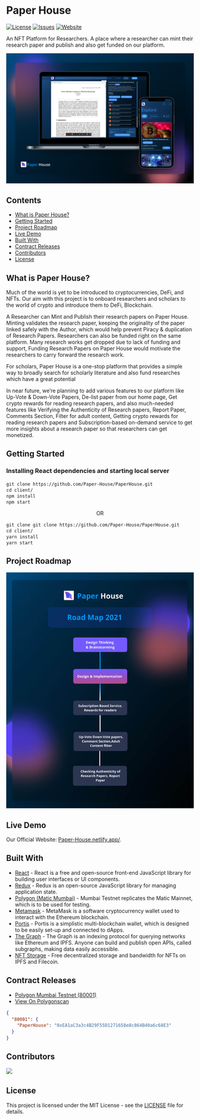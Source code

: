# Paper House

[![License](https://img.shields.io/github/license/Paper-House/PaperHouse)](https://github.com/Paper-House/PaperHouse/blob/main/LICENSE) [![Issues](https://img.shields.io/github/issues/Paper-House/PaperHouse)](https://github.com/Paper-House/PaperHouse/issues) [![Website](https://img.shields.io/badge/View-Website-blue)](https://paper-house.netlify.app/)

An NFT Platform for Researchers. A place where a researcher can mint their research paper and publish and also get funded on our platform.

![UiDesign](./Images/UiDesign.jpg)

## Contents

- [What is Paper House?](#What-is-Paper-House?)
- [Getting Started](#Getting-Started)
- [Project Roadmap](#Project-Roadmap)
- [Live Demo](#Live-Demo)
- [Built With](#Built-With)
- [Contract Releases](#Contract-Releases)
- [Contributors](#Contributors)
- [License](#License)

## What is Paper House?

Much of the world is yet to be introduced to cryptocurrencies, DeFi, and NFTs. Our aim with this project is to onboard researchers and scholars to the world of crypto and introduce them to DeFi, Blockchain.

A Researcher can Mint and Publish their research papers on Paper House. Minting validates the research paper, keeping the originality of the paper linked safely with the Author, which would help prevent Piracy & duplication of Research Papers. Researchers can also be funded right on the same platform. Many research works get dropped due to lack of funding and support, Funding Research Papers on Paper House would motivate the researchers to carry forward the research work.

For scholars, Paper House is a one-stop platform that provides a simple way to broadly search for scholarly literature and also fund researches which have a great potential

In near future, we’re planning to add various features to our platform like Up-Vote & Down-Vote Papers, De-list paper from our home page, Get crypto rewards for reading research papers, and also much-needed features like Verifying the Authenticity of Research papers, Report Paper, Comments Section, Filter for adult content, Getting crypto rewards for reading research papers and Subscription-based on-demand service to get more insights about a research paper so that researchers can get monetized.

## Getting Started

### <p> <b> Installing React dependencies and starting local server </b> </p>

```
git clone https://github.com/Paper-House/PaperHouse.git
cd client/
npm install
npm start
```

<p align="center">OR</p>

```
git clone git clone https://github.com/Paper-House/PaperHouse.git
cd client/
yarn install
yarn start
```

## Project Roadmap

![Roadmap](./Images/RoadMap.jpg)

## Live Demo

Our Official Website: [Paper-House.netlify.app/](https://paper-house.netlify.app/).

## Built With

- [React](https://reactjs.org/) - React is a free and open-source front-end JavaScript library for building user interfaces or UI components.
- [Redux](https://redux.js.org/) - Redux is an open-source JavaScript library for managing application state.
- [Polygon (Matic Mumbai)](https://docs.matic.network/docs/develop/network-details/network/) - Mumbai Testnet replicates the Matic Mainnet, which is to be used for testing.
- [Metamask](https://metamask.io/) - MetaMask is a software cryptocurrency wallet used to interact with the Ethereum blockchain.
- [Portis](https://www.portis.io/) - Portis is a simplistic multi-blockchain wallet, which is designed to be easily set-up and connected to dApps.
- [The Graph](https://thegraph.com/) - The Graph is an indexing protocol for querying networks like Ethereum and IPFS. Anyone can build and publish open APIs, called subgraphs, making data easily accessible.
- [NFT Storage](https://nft.storage/) - Free decentralized storage and bandwidth for NFTs on IPFS and Filecoin.

## Contract Releases

- [Polygon Mumbai Testnet (80001)](https://mumbai.polygonscan.com)
- [View On Polygonscan](https://mumbai.polygonscan.com/address/0xEA1aC3a3c4B29F55D1271658e8c864B40a6c68E3)

```json
{
  "80001": {
    "PaperHouse": "0xEA1aC3a3c4B29F55D1271658e8c864B40a6c68E3"
  }
}
```

## Contributors

<a href="https://github.com/Paper-House/PaperHouse/graphs/contributors">
  <img src="https://contrib.rocks/image?repo=Paper-House/PaperHouse" />
</a>

## License

This project is licensed under the MIT License - see the [LICENSE](LICENSE) file for details.
